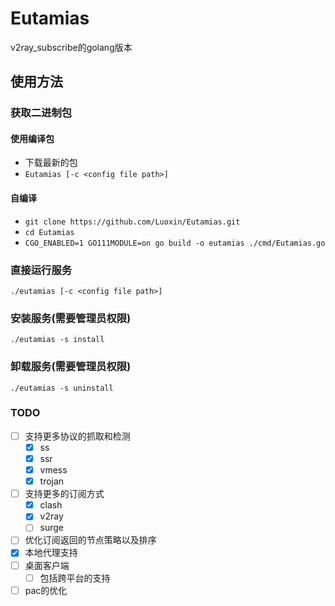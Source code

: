 # Eutamias
v2ray_subscribe的golang版本

## 使用方法
### 获取二进制包
#### 使用编译包
- 下载最新的包
- `Eutamias [-c <config file path>]`
#### 自编译
- `git clone https://github.com/Luoxin/Eutamias.git`
- `cd Eutamias`
- `CGO_ENABLED=1 GO111MODULE=on go build -o eutamias ./cmd/Eutamias.go`
### 直接运行服务
`./eutamias [-c <config file path>]`
### 安装服务(需要管理员权限)
`./eutamias -s install`
### 卸载服务(需要管理员权限)
`./eutamias -s uninstall`

### TODO
- [ ] 支持更多协议的抓取和检测
  - [x] ss
  - [x] ssr
  - [x] vmess
  - [x] trojan
- [ ] 支持更多的订阅方式
	- [x] clash
	- [x] v2ray
	- [ ] surge
- [ ] 优化订阅返回的节点策略以及排序
- [x] 本地代理支持
- [ ] 桌面客户端
  - [ ] 包括跨平台的支持
- [ ] pac的优化
